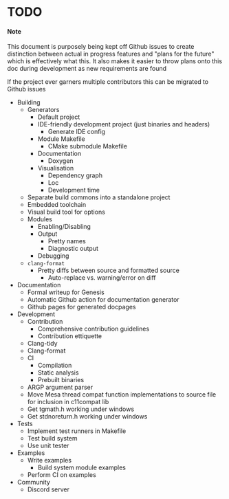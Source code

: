 # TODO

#### Note
This document is purposely being kept off Github issues to create distinction between actual in progress features and "plans for the future" which is effectively what this. It also makes it easier to throw plans onto this doc during development as new requirements are found

If the project ever garners multiple contributors this can be migrated to Github issues

- Building
    - Generators
        - Default project
        - IDE-friendly development project (just binaries and headers)
            - Generate IDE config
        - Module Makefile
            - CMake submodule Makefile
        - Documentation
            - Doxygen
        - Visualisation
            - Dependency graph
            - Loc
            - Development time
    - Separate build commons into a standalone project
    - Embedded toolchain
    - Visual build tool for options
    - Modules
        - Enabling/Disabling
        - Output
            - Pretty names
            - Diagnostic output
        - Debugging
    - `clang-format`
        - Pretty diffs between source and formatted source
            - Auto-replace vs. warning/error on diff
- Documentation
    - Formal writeup for Genesis
    - Automatic Github action for documentation generator
    - Github pages for generated docpages
- Development
    - Contribution
        - Comprehensive contribution guidelines
        - Contribution ettiquette
    - Clang-tidy
    - Clang-format
    - CI
        - Compilation
        - Static analysis
        - Prebuilt binaries
    - ARGP argument parser
    - Move Mesa thread compat function implementations to source file for inclusion in c11compat lib
    - Get tgmath.h working under windows
    - Get stdnoreturn.h working under windows
- Tests
    - Implement test runners in Makefile
    - Test build system
    - Use unit tester
- Examples
    - Write examples
        - Build system module examples
    - Perform CI on examples
- Community
    - Discord server
